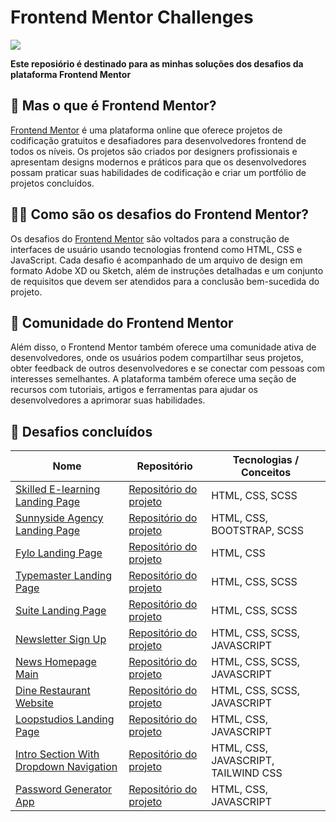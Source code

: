# Frontend Mentor Challenges
<img src= "https://res.cloudinary.com/dz209s6jk/image/upload/v1585172856/Meta/meta-homepage.png">

**Este reposiório é destinado para as minhas soluções dos desafios da plataforma Frontend Mentor**

## 🤔 Mas o que é Frontend Mentor?
<a href ="https://www.frontendmentor.io">Frontend Mentor</a> é uma plataforma online que oferece projetos de codificação gratuitos e desafiadores para desenvolvedores frontend de todos os níveis. Os projetos são criados por designers profissionais e apresentam designs modernos e práticos para que os desenvolvedores possam praticar suas habilidades de codificação e criar um portfólio de projetos concluídos.

## 🤷‍♂️ Como são os desafios do Frontend Mentor?
Os desafios do <a href ="https://www.frontendmentor.io">Frontend Mentor</a> são voltados para a construção de interfaces de usuário usando tecnologias frontend como HTML, CSS e JavaScript. Cada desafio é acompanhado de um arquivo de design em formato Adobe XD ou Sketch, além de instruções detalhadas e um conjunto de requisitos que devem ser atendidos para a conclusão bem-sucedida do projeto.

## 🤝 Comunidade do Frontend Mentor
Além disso, o Frontend Mentor também oferece uma comunidade ativa de desenvolvedores, onde os usuários podem compartilhar seus projetos, obter feedback de outros desenvolvedores e se conectar com pessoas com interesses semelhantes. A plataforma também oferece uma seção de recursos com tutoriais, artigos e ferramentas para ajudar os desenvolvedores a aprimorar suas habilidades.

## 🚀 Desafios concluídos

|Nome|Repositório|Tecnologias / Conceitos |
|---|---|---|
|  [Skilled E-learning Landing Page](https://gabrielalencs.github.io/Frontend-Mentor-Challenges/Skilled%20E-learning%20Landing%20Page/) |[Repositório do projeto](https://github.com/gabrielalencs/Frontend-Mentor-Challenges/tree/main/Skilled%20E-learning%20Landing%20Page)| HTML, CSS, SCSS |
| [Sunnyside Agency Landing Page](https://gabrielalencs.github.io/Frontend-Mentor-Challenges/Sunnyside%20Agency%20Landing%20Page/) |[Repositório do projeto](https://github.com/gabrielalencs/Frontend-Mentor-Challenges/tree/main/Sunnyside%20Agency%20Landing%20Page) | HTML, CSS, BOOTSTRAP, SCSS|
|  [Fylo Landing Page](https://gabrielalencs.github.io/Frontend-Mentor-Challenges/Fylo%20Landing%20Page/) |[Repositório do projeto](https://github.com/gabrielalencs/Frontend-Mentor-Challenges/tree/main/Fylo%20Landing%20Page) | HTML, CSS |
|  [Typemaster Landing Page](https://gabrielalencs.github.io/Frontend-Mentor-Challenges/Typemaster%20Landing%20Page/)|[Repositório do projeto](https://github.com/gabrielalencs/Frontend-Mentor-Challenges/tree/main/Typemaster%20Landing%20Page) | HTML, CSS, SCSS |
|  [Suite Landing Page](https://gabrielalencs.github.io/Frontend-Mentor-Challenges/Suite%20Landing%20Page/)|[Repositório do projeto](https://github.com/gabrielalencs/Frontend-Mentor-Challenges/tree/main/Suite%20Landing%20Page) | HTML, CSS, SCSS |
|  [Newsletter Sign Up](https://gabrielalencs.github.io/Frontend-Mentor-Challenges/Newsletter%20Sign%20Up/)|[Repositório do projeto](https://github.com/gabrielalencs/Frontend-Mentor-Challenges/tree/main/Newsletter%20Sign%20Up) | HTML, CSS, SCSS, JAVASCRIPT |
|  [News Homepage Main](https://gabrielalencs.github.io/Frontend-Mentor-Challenges/News%20Homepage%20Main/)|[Repositório do projeto](https://github.com/gabrielalencs/Frontend-Mentor-Challenges/tree/main/News%20Homepage%20Main) | HTML, CSS, SCSS, JAVASCRIPT |
|  [Dine Restaurant Website](https://gabrielalencs.github.io/Frontend-Mentor-Challenges/Dine%20Restaurant%20Website/)|[Repositório do projeto](https://github.com/gabrielalencs/Frontend-Mentor-Challenges/tree/main/Dine%20Restaurant%20Website) | HTML, CSS, SCSS, JAVASCRIPT |
|  [Loopstudios Landing Page](https://gabrielalencs.github.io/Frontend-Mentor-Challenges/Loopstudios%20Landing%20Page/)|[Repositório do projeto](https://github.com/gabrielalencs/Frontend-Mentor-Challenges/tree/main/Loopstudios%20Landing%20Page) | HTML, CSS, JAVASCRIPT |
|  [Intro Section With Dropdown Navigation](https://gabrielalencs.github.io/Frontend-Mentor-Challenges/Intro%20Section%20With%20Dropdown%20Navigation/src/index.html)|[Repositório do projeto](https://github.com/gabrielalencs/Frontend-Mentor-Challenges/tree/main/Intro%20Section%20With%20Dropdown%20Navigation) | HTML, CSS, JAVASCRIPT, TAILWIND CSS |
|  [Password Generator App](https://gabrielalencs.github.io/Frontend-Mentor-Challenges/Password%20Generator%20App/)|[Repositório do projeto](https://github.com/gabrielalencs/Frontend-Mentor-Challenges/tree/main/Password%20Generator%20App) | HTML, CSS, JAVASCRIPT |


